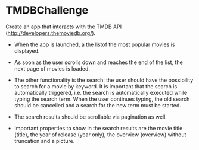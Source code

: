 # TMDBChallenge

Create an app that interacts with the TMDB API (http://developers.themoviedb.org/).

- When the app is launched, a the listof the most popular movies is displayed.

- As soon as the user scrolls down and reaches the end of the list, the next page of
movies is loaded.

- The other functionality is the search: the user should have the possibility to search
for a movie by keyword. It is important that the search is automatically triggered, i.e. the search is automatically executed while typing the search term. When the user continues typing, the old search should be cancelled and a search for the new term must be started.

- The search results should be scrollable via pagination as well.

- Important properties to show in the search results are the movie title (title), the year
of release (year only), the overview (overview) without truncation and a picture.

